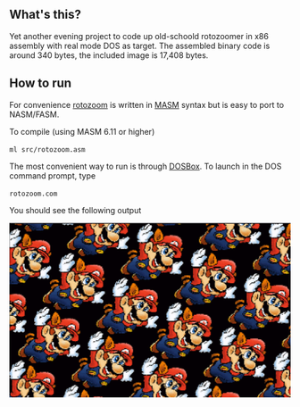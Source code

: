 What's this?
-----
Yet another evening project to code up old-schoold rotozoomer in x86 assembly with 
real mode DOS as target. The assembled binary code is around 340 bytes, the included 
image is 17,408 bytes.

How to run
------
For convenience [rotozoom](src/rotzoom.asm) is written in [MASM](https://en.wikipedia.org/wiki/Microsoft_Macro_Assembler) 
syntax but is easy to port to NASM/FASM. 

To compile (using MASM 6.11 or higher)

`ml src/rotozoom.asm`

The most convenient way to run is through [DOSBox](https://www.dosbox.com/). To launch
in the DOS command prompt, type

`rotozoom.com` 

You should see the following output

![B&W](docs/screenshoot.png)


